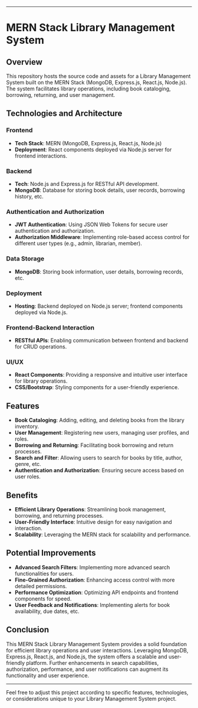 
---

# MERN Stack Library Management System

## Overview

This repository hosts the source code and assets for a Library Management System built on the MERN Stack (MongoDB, Express.js, React.js, Node.js). The system facilitates library operations, including book cataloging, borrowing, returning, and user management.

## Technologies and Architecture

### Frontend

- **Tech Stack**: MERN (MongoDB, Express.js, React.js, Node.js)
- **Deployment**: React components deployed via Node.js server for frontend interactions.

### Backend

- **Tech**: Node.js and Express.js for RESTful API development.
- **MongoDB**: Database for storing book details, user records, borrowing history, etc.

### Authentication and Authorization

- **JWT Authentication**: Using JSON Web Tokens for secure user authentication and authorization.
- **Authorization Middleware**: Implementing role-based access control for different user types (e.g., admin, librarian, member).

### Data Storage

- **MongoDB**: Storing book information, user details, borrowing records, etc.

### Deployment

- **Hosting**: Backend deployed on Node.js server; frontend components deployed via Node.js.

### Frontend-Backend Interaction

- **RESTful APIs**: Enabling communication between frontend and backend for CRUD operations.

### UI/UX

- **React Components**: Providing a responsive and intuitive user interface for library operations.
- **CSS/Bootstrap**: Styling components for a user-friendly experience.

## Features

- **Book Cataloging**: Adding, editing, and deleting books from the library inventory.
- **User Management**: Registering new users, managing user profiles, and roles.
- **Borrowing and Returning**: Facilitating book borrowing and return processes.
- **Search and Filter**: Allowing users to search for books by title, author, genre, etc.
- **Authentication and Authorization**: Ensuring secure access based on user roles.

## Benefits

- **Efficient Library Operations**: Streamlining book management, borrowing, and returning processes.
- **User-Friendly Interface**: Intuitive design for easy navigation and interaction.
- **Scalability**: Leveraging the MERN stack for scalability and performance.

## Potential Improvements

- **Advanced Search Filters**: Implementing more advanced search functionalities for users.
- **Fine-Grained Authorization**: Enhancing access control with more detailed permissions.
- **Performance Optimization**: Optimizing API endpoints and frontend components for speed.
- **User Feedback and Notifications**: Implementing alerts for book availability, due dates, etc.

## Conclusion

This MERN Stack Library Management System provides a solid foundation for efficient library operations and user interactions. Leveraging MongoDB, Express.js, React.js, and Node.js, the system offers a scalable and user-friendly platform. Further enhancements in search capabilities, authorization, performance, and user notifications can augment its functionality and user experience.

---

Feel free to adjust this project according to specific features, technologies, or considerations unique to your Library Management System project.
